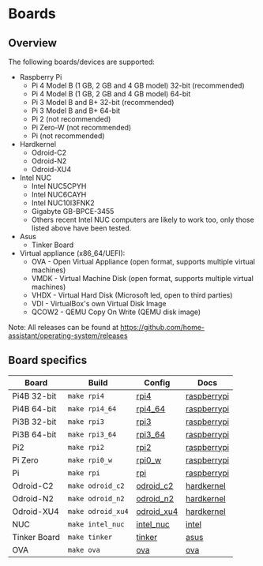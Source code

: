 # Boards

## Overview

The following boards/devices are supported:

- Raspberry Pi
  - Pi 4 Model B (1 GB, 2 GB and 4 GB model) 32-bit (recommended)
  - Pi 4 Model B (1 GB, 2 GB and 4 GB model) 64-bit
  - Pi 3 Model B and B+ 32-bit (recommended)
  - Pi 3 Model B and B+ 64-bit
  - Pi 2 (not recommended)
  - Pi Zero-W (not recommended)
  - Pi (not recommended)
- Hardkernel
  - Odroid-C2
  - Odroid-N2
  - Odroid-XU4
- Intel NUC
  - Intel NUC5CPYH
  - Intel NUC6CAYH
  - Intel NUC10I3FNK2
  - Gigabyte GB-BPCE-3455
  - Others recent Intel NUC computers are likely to work too, only those listed above have been tested.
- Asus
  - Tinker Board
- Virtual appliance (x86_64/UEFI):
  - OVA - Open Virtual Appliance (open format, supports multiple virtual machines)
  - VMDK - Virtual Machine Disk (open format, supports multiple virtual machines)
  - VHDX - Virtual Hard Disk  (Microsoft led, open to third parties)
  - VDI - VirtualBox's own Virtual Disk Image
  - QCOW2 - QEMU Copy On Write (QEMU disk image)

Note: All releases can be found at https://github.com/home-assistant/operating-system/releases


## Board specifics

|Board|Build|Config|Docs|
|-----|----|------|----|
|Pi4B 32-bit |`make rpi4`      |[rpi4](../../buildroot-external/configs/rpi4_defconfig)|[raspberrypi](./raspberrypi/)|
|Pi4B 64-bit |`make rpi4_64`   |[rpi4_64](../../buildroot-external/configs/rpi4_64_defconfig)|[raspberrypi](./raspberrypi/)|
|Pi3B 32-bit |`make rpi3`      |[rpi3](../../buildroot-external/configs/rpi3_defconfig)|[raspberrypi](./raspberrypi/)|
|Pi3B 64-bit |`make rpi3_64`   |[rpi3_64](../../buildroot-external/configs/rpi3_64_defconfig)|[raspberrypi](./raspberrypi/)|
|Pi2         |`make rpi2`      |[rpi2](../../buildroot-external/configs/rpi2_defconfig)|[raspberrypi](./raspberrypi/)|
|Pi Zero     |`make rpi0_w`    |[rpi0_w](../../buildroot-external/configs/rpi0_w_defconfig)|[raspberrypi](./raspberrypi/)|
|Pi          |`make rpi`       |[rpi](../../buildroot-external/configs/rpi_defconfig)|[raspberrypi](./raspberrypi/)|
|Odroid-C2   |`make odroid_c2` |[odroid_c2](../../buildroot-external/configs/odroid_c2_defconfig)|[hardkernel](./hardkernel/)|
|Odroid-N2   |`make odroid_n2` |[odroid_n2](../../buildroot-external/configs/odroid_n2_defconfig)|[hardkernel](./hardkernel/)|
|Odroid-XU4  |`make odroid_xu4`|[odroid_xu4](../../buildroot-external/configs/odroid_xu4_defconfig)|[hardkernel](./hardkernel/)|
|NUC         |`make intel_nuc` |[intel_nuc](../../buildroot-external/configs/intel_nuc_defconfig)|[intel](./intel/)|
|Tinker Board|`make tinker`    |[tinker](../../buildroot-external/configs/tinker_defconfig)|[asus](./asus/)|
|OVA         |`make ova`       |[ova](../../buildroot-external/configs/ova_defconfig)|[ova](./ova/)|
